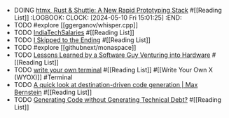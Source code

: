 - DOING [htmx, Rust & Shuttle: A New Rapid Prototyping Stack](https://www.shuttle.rs/blog/2023/10/25/htmx-with-rust) #[[Reading List]]
  :LOGBOOK:
  CLOCK: [2024-05-10 Fri 15:01:25]
  :END:
- TODO #explore [[ggerganov/whisper.cpp]]
- TODO [IndiaTechSalaries](https://indiatechsalaries.com/) #[[Reading List]]
- TODO [I Skipped to the Ending](https://danangell.com/blog/posts/i-skipped-to-the-ending/) #[[Reading List]]
- TODO #explore [[githubnext/monaspace]]
- TODO [Lessons Learned by a Software Guy Venturing into Hardware](https://sidecart.xyz/blog/2023/11/01/lessons-learned-by-software-guy-venturing-into-hardware/) #[[Reading List]]
- TODO [write your own terminal](https://flak.tedunangst.com/post/write-your-own-terminal) #[[Reading List]] #[[Write Your Own X (WYOX)]] #Terminal
- TODO [A quick look at destination-driven code generation | Max Bernstein](https://bernsteinbear.com/blog/ddcg/) #[[Reading List]]
- TODO [Generating Code without Generating Technical Debt?](https://sourcery.ai/blog/chatgpt-maintainable-code/) #[[Reading List]]